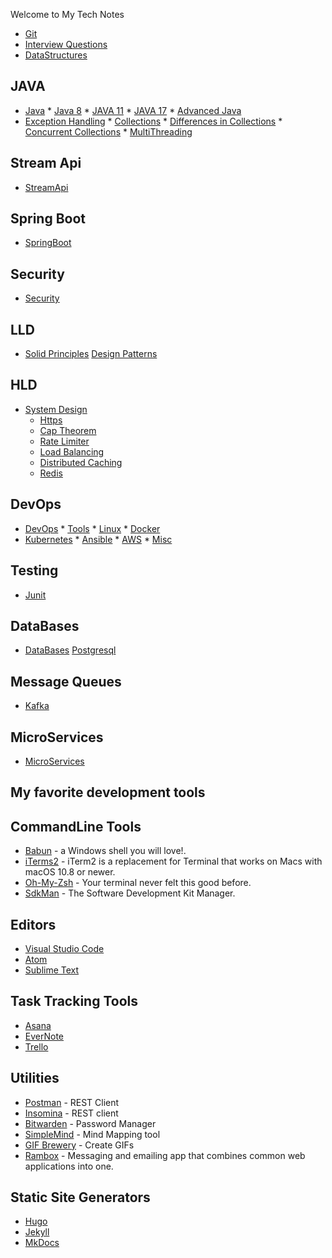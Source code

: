 
Welcome to My Tech Notes



- [Git](https://vamsilabs-master-notes.netlify.app/git/)
- [Interview Questions](https://vamsilabs-master-notes.netlify.app/interviewquestions/)
- [DataStructures](https://vamsilabs-master-notes.netlify.app/dsa/)

## JAVA 

  * [Java](https://vamsilabs-master-notes.netlify.app/java/ecosystem/)    * [Java 8](https://vamsilabs-master-notes.netlify.app/java/Java8/)    * [JAVA 11](https://vamsilabs-master-notes.netlify.app/java/java11)   * [JAVA 17](https://vamsilabs-master-notes.netlify.app/java/Java17/)  * [Advanced Java](https://vamsilabs-master-notes.netlify.app/java/ExceptionHandling/) 
  * [Exception Handling](java/ExceptionHandling.md)  *  [Collections](java/Collections.md) * [Differences in Collections](java/DiffCollections.md) * [Concurrent Collections](java/ConcurrentCollections.md) * [MultiThreading](java/MultiThreading.md)

## Stream Api
- [StreamApi](https://vamsilabs-master-notes.netlify.app/stream%20api/streamapi/)

## Spring Boot
- [SpringBoot](https://vamsilabs-master-notes.netlify.app/springboot/introduction/)

## Security
- [Security](https://vamsilabs-master-notes.netlify.app/security/Oauth/)

## LLD 
- [Solid Principles](https://vamsilabs-master-notes.netlify.app/solidprinciples/solidprinciples/)  [Design Patterns](https://vamsilabs-master-notes.netlify.app/designpatterns/dp/)

## HLD
- [System Design](https://vamsilabs-master-notes.netlify.app/https/)
    - [Https](https.md)
    - [Cap Theorem](capTheorem.md)
    - [Rate Limiter](ratelimiting.md)
    - [Load Balancing](loadbalancer.md)
    - [Distributed Caching](distributedCaching.md)
    - [Redis](redis.md)

## DevOps
*  [DevOps](devops/devops.md)   * [Tools](devops/devops.md)   * [Linux](devops/linux.md)  * [Docker](devops/docker.md)
*  [Kubernetes](devops/kubernetes.md)   * [Ansible](devops/ansible.md)   * [AWS](devops/aws.md) * [Misc](misc/clean-architecture.md)

## Testing 
- [Junit](https://vamsilabs-master-notes.netlify.app/junit/junit/)

## DataBases 
- [DataBases](https://vamsilabs-master-notes.netlify.app/databases/sql/)  [Postgresql](postgresql/postgresql.md)
    
## Message Queues
- [Kafka](https://vamsilabs-master-notes.netlify.app/Kafka/kafka/)
   
## MicroServices
- [MicroServices](https://vamsilabs-master-notes.netlify.app/microservices/microservices/)




## My favorite development tools

## CommandLine Tools

- [Babun](http://babun.github.io/) - a Windows shell you will love!.
- [iTerms2](http://www.iterm2.com/) - iTerm2 is a replacement for Terminal that works on Macs with macOS 10.8 or newer.
- [Oh-My-Zsh](http://ohmyz.sh/) - Your terminal never felt this good before.
- [SdkMan](https://sdkman.io/) - The Software Development Kit Manager.

## Editors

- [Visual Studio Code](https://code.visualstudio.com/)
- [Atom](https://atom.io/)
- [Sublime Text](https://www.sublimetext.com/3)

## Task Tracking Tools

- [Asana](https://app.asana.com)
- [EverNote](https://evernote.com/)
- [Trello](https://trello.com/)

## Utilities

- [Postman](https://www.getpostman.com/apps) - REST Client
- [Insomina](https://insomnia.rest/) - REST client
- [Bitwarden](https://bitwarden.com/) - Password Manager
- [SimpleMind](https://simplemind.eu/) - Mind Mapping tool
- [GIF Brewery](http://gifbrewery.com/) - Create GIFs
- [Rambox](http://rambox.pro/) - Messaging and emailing app that combines common web applications into one.

## Static Site Generators

- [Hugo](https://gohugo.io/)
- [Jekyll](https://jekyllrb.com/)
- [MkDocs](http://www.mkdocs.org/)
